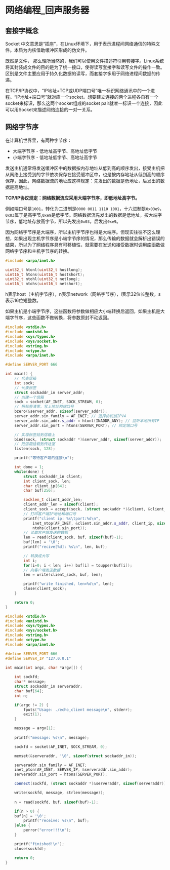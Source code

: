 # 网络编程_回声服务器

## 套接字概念

Socket  中文意思是“插座”，在Linux环境下，用于表示进程间网络通信的特殊文件。本质为内核借助缓冲区形成的伪文件。

既然是文件， 那么理所当然的，我们可以使用文件描述符引用套接字。Linux系统将其封装成文件的目的是为了统一接口，使得读写套接字和读写文件的操作一致。区别是文件主要应用于持久化数据的读写，而套接字多用于网络进程间数据的传递。

在TCP/IP协议中，“IP地址+TCP或UDP端口号”唯一标识网络通讯中的一个进程。“IP地址+端口号”就对应一个socket。想要建立连接的两个进程各自有一个socket来标识，那么这两个socket组成的socket pair就唯一标识一个连接，因此可以用Socket来描述网络连接的一对一关系。

## 网络字节序

在计算机世界里，有两种字节序：

* 大端字节序 - 低地址高字节、高地址低字节
* 小端字节序 - 低地址低字节、高地址高字节

发送主机通常将发送缓冲区中的数据按内存地址从低到高的顺序发出，接受主机把从网络上接受到的字节依次保存在接受缓冲区中，也是按内存地址从低到高的顺序保存，因此，网络数据流的地址应这样规定：先发出的数据是低地址，后发出的数据是高地址。

**TCP/IP协议规定：网络数据流应采用大端字节序，即低地址高字节。**

例如端口号是`1001`，转化为二进制是`0000 0011 1110 1001`，十六进制是`0x03e9`，`0x03`属于是高字节,`0xe9`是低字节。网络数据流先发出的数据是低地址，按大端字节序，低地址存放高字节，所以先发出`0x03`，后发出`0xe9`。

因为网络字节序是大端序，所以主机字节序也得是大端序。但现实往往不这么理想，如果出现主机字节序是小端字节序的情况，那么传输的数据就会解析出错误的结果，所以为了网络程序具有可移植性，就需要在发送和接受数据时调用库函数做网络字节序和主机字节序的转换。

```cpp
#include <arpa/inet.h>

uint32_t htonl(uint32_t hostlong);
uint16_t htons(uint16_t hostshort);
uint32_t ntohl(uint32_t netlong);
uint16_t ntohs(uint16_t netshort);
```

h表示host（主机字节序），n表示network（网络字节序），l表示32位长整数，s表示16位短整数。

如果主机是小端字节序，这些函数将参数做相应大小端转换后返回，如果主机是大端字节序，这些函数不做转换，将参数原封不动返回。

```cpp
#include <stdio.h>
#include <unistd.h>
#include <sys/types.h>
#include <sys/socket.h>
#include <string.h>
#include <ctype.h>
#include <arpa/inet.h>

#define SERVER_PORT 666

int main() {
    // 代表信箱
    int sock;
    // 代表标签
    struct sockaddr_in server_addr;
    // 创建一个信箱
    sock = socket(AF_INET, SOCK_STREAM, 0);    
    // 把标签清零，写上地址和端口号
    bzero(&server_addr, sizeof(server_addr));
    server_addr.sin_family = AF_INET; // 选择协议族IPV4
    server_addr.sin_addr.s_addr = htonl(INADDR_ANY); // 监听本地所有IP
    server_addr.sin_port = htons(SERVER_PORT); // 绑定端口号

    // 实现标签贴到信箱上
    bind(sock, (struct sockaddr *)&server_addr, sizeof(server_addr));
	// 把信箱挂载到传达室
    listen(sock, 128);

    printf("等待客户端的连接\n");

    int done = 1;
    while(done) {
        struct sockaddr_in client;
        int client_sock, len;
        char client_ip[64];
        char buf[256];	

        socklen_t client_addr_len;
        client_addr_len = sizeof(client);
        client_sock = accept(sock, (struct sockaddr *)&client, &client_addr_len);
		// 打印客户端IP地址和端口号
        printf("client ip: %s\tport:%d\n",
            inet_ntop(AF_INET, &client.sin_addr.s_addr, client_ip, sizeof(client_ip)),
            ntohs(client.sin_port));
		// 读取客户端发送的数据
        len = read(client_sock, buf, sizeof(buf)-1);
        buf[len] = '\0';
        printf("recive[%d]: %s\n", len, buf);

        // 转换成大写
        int i;
        for(i=0; i < len; i++) buf[i] = toupper(buf[i]);
 		// 向客户端发送数据
        len = write(client_sock, buf, len);

        printf("write finished, len=%d\n", len);
        close(client_sock);	    
    }

    return 0;
}
```

```cpp
#include <stdio.h>
#include <unistd.h>
#include <sys/types.h>
#include <sys/socket.h>
#include <string.h>
#include <ctype.h>
#include <arpa/inet.h>

#define SERVER_PORT 666
#define SERVER_IP "127.0.0.1"

int main(int argc, char *argv[]) {
    
    int sockfd;
    char* message;
    struct sockaddr_in serveraddr;
    char buf[64];
    int n;

    if(argc != 2) {
		fputs("Usage: ./echo_client message\n", stderr);
		exit(1);
    }

    message = argv[1];
    
    printf("message: %s\n", message);

    sockfd = socket(AF_INET, SOCK_STREAM, 0);

    memset(&serveraddr, '\0', sizeof(struct sockaddr_in));

    serveraddr.sin_family = AF_INET;
    inet_pton(AF_INET, SERVER_IP, &serveraddr.sin_addr);    
    serveraddr.sin_port = htons(SERVER_PORT);

    connect(sockfd, (struct sockaddr *)&serveraddr, sizeof(serveraddr));

    write(sockfd, message, strlen(message));
    
    n = read(sockfd, buf, sizeof(buf)-1);

    if(n > 0) {
	buf[n] = '\0';
		printf("receive: %s\n", buf);
    }else {
		perror("error!!!\n");
    }    

    printf("finished!\n");
    close(sockfd);

    return 0;
}
```

